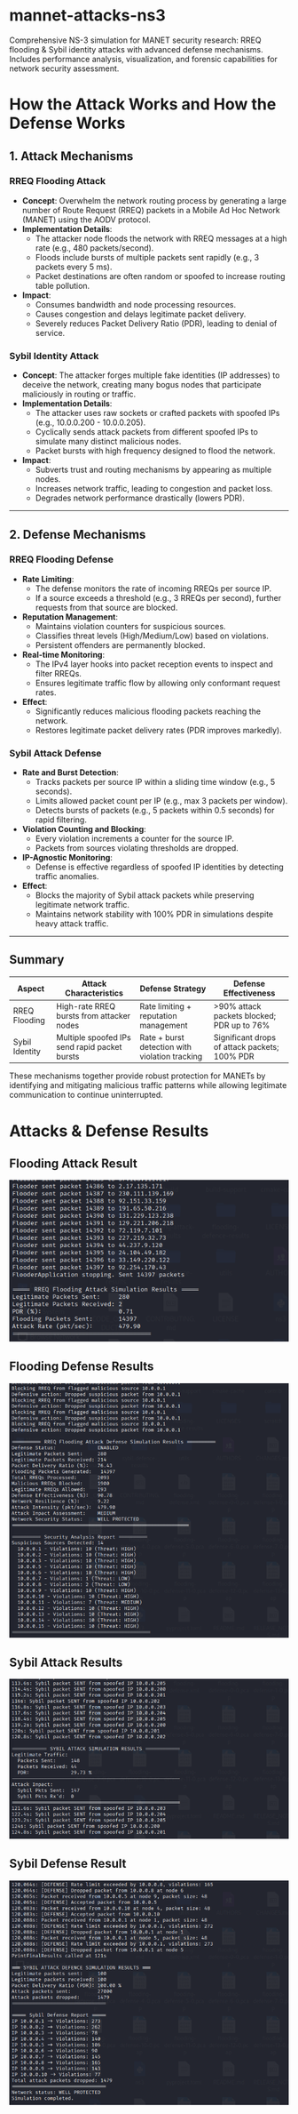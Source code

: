 # mannet-attacks-ns3
Comprehensive NS-3 simulation  for MANET security research: RREQ flooding &amp; Sybil identity attacks with advanced defense mechanisms. Includes performance analysis, visualization, and forensic capabilities for network security assessment.

# How the Attack Works and How the Defense Works

## 1. Attack Mechanisms

### RREQ Flooding Attack
- **Concept**: Overwhelm the network routing process by generating a large number of Route Request (RREQ) packets in a Mobile Ad Hoc Network (MANET) using the AODV protocol.
- **Implementation Details**:
  - The attacker node floods the network with RREQ messages at a high rate (e.g., 480 packets/second).
  - Floods include bursts of multiple packets sent rapidly (e.g., 3 packets every 5 ms).
  - Packet destinations are often random or spoofed to increase routing table pollution.
- **Impact**:
  - Consumes bandwidth and node processing resources.
  - Causes congestion and delays legitimate packet delivery.
  - Severely reduces Packet Delivery Ratio (PDR), leading to denial of service.
  
### Sybil Identity Attack
- **Concept**: The attacker forges multiple fake identities (IP addresses) to deceive the network, creating many bogus nodes that participate maliciously in routing or traffic.
- **Implementation Details**:
  - The attacker uses raw sockets or crafted packets with spoofed IPs (e.g., 10.0.0.200 - 10.0.0.205).
  - Cyclically sends attack packets from different spoofed IPs to simulate many distinct malicious nodes.
  - Packet bursts with high frequency designed to flood the network.
- **Impact**:
  - Subverts trust and routing mechanisms by appearing as multiple nodes.
  - Increases network traffic, leading to congestion and packet loss.
  - Degrades network performance drastically (lowers PDR).

---

## 2. Defense Mechanisms

### RREQ Flooding Defense
- **Rate Limiting**:
  - The defense monitors the rate of incoming RREQs per source IP.
  - If a source exceeds a threshold (e.g., 3 RREQs per second), further requests from that source are blocked.
- **Reputation Management**:
  - Maintains violation counters for suspicious sources.
  - Classifies threat levels (High/Medium/Low) based on violations.
  - Persistent offenders are permanently blocked.
- **Real-time Monitoring**:
  - The IPv4 layer hooks into packet reception events to inspect and filter RREQs.
  - Ensures legitimate traffic flow by allowing only conformant request rates.
- **Effect**:
  - Significantly reduces malicious flooding packets reaching the network.
  - Restores legitimate packet delivery rates (PDR improves markedly).

### Sybil Attack Defense
- **Rate and Burst Detection**:
  - Tracks packets per source IP within a sliding time window (e.g., 5 seconds).
  - Limits allowed packet count per IP (e.g., max 3 packets per window).
  - Detects bursts of packets (e.g., 5 packets within 0.5 seconds) for rapid filtering.
- **Violation Counting and Blocking**:
  - Every violation increments a counter for the source IP.
  - Packets from sources violating thresholds are dropped.
- **IP-Agnostic Monitoring**:
  - Defense is effective regardless of spoofed IP identities by detecting traffic anomalies.
- **Effect**:
  - Blocks the majority of Sybil attack packets while preserving legitimate network traffic.
  - Maintains network stability with 100% PDR in simulations despite heavy attack traffic.

---

## Summary

| Aspect            | Attack Characteristics                             | Defense Strategy                                   | Defense Effectiveness                        |
|-------------------|---------------------------------------------------|--------------------------------------------------|----------------------------------------------|
| RREQ Flooding     | High-rate RREQ bursts from attacker nodes         | Rate limiting + reputation management             | >90% attack packets blocked; PDR up to 76%  |
| Sybil Identity    | Multiple spoofed IPs send rapid packet bursts      | Rate + burst detection with violation tracking    | Significant drops of attack packets; 100% PDR |

These mechanisms together provide robust protection for MANETs by identifying and mitigating malicious traffic patterns while allowing legitimate communication to continue uninterrupted.
# Attacks & Defense Results

## Flooding Attack Result
![Flooding Attack](results/images/flooding-attack-result.png)

## Flooding  Defense Results
![Flooding Defence](results/images/flooding-attack-defence.png)

## Sybil Attack Results
![Sybil Attack ](results/images/sybil-attack-result.png)

## Sybil Defense Result
![Sybil Defense ](results/images/sybil-defence-result.png)

